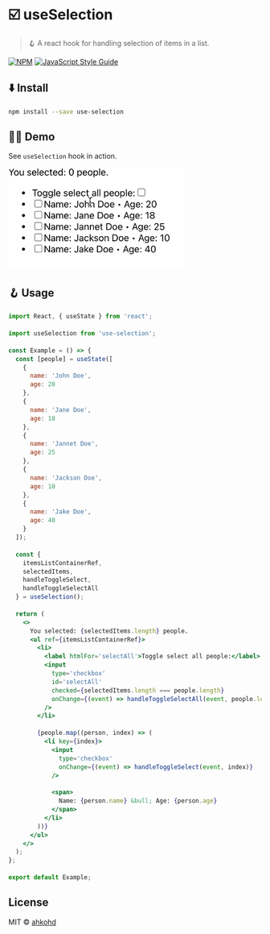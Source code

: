 # ☑️ useSelection

> 🪝 A react hook for handling selection of items in a list.

[![NPM](https://img.shields.io/npm/v/use-selection.svg)](https://www.npmjs.com/package/use-selection) [![JavaScript Style Guide](https://img.shields.io/badge/code_style-standard-brightgreen.svg)](https://standardjs.com)

## ⬇️ Install

```bash
npm install --save use-selection
```

## 🤳🏽 Demo

See `useSelection` hook in action.

<img src="./useSelection.gif" alt="See useSelection demo" width="350" style="border-radius: 10px" />

## 🪝 Usage

```jsx
import React, { useState } from 'react';

import useSelection from 'use-selection';

const Example = () => {
  const [people] = useState([
    {
      name: 'John Doe',
      age: 20
    },
    {
      name: 'Jane Doe',
      age: 18
    },
    {
      name: 'Jannet Doe',
      age: 25
    },
    {
      name: 'Jackson Doe',
      age: 10
    },
    {
      name: 'Jake Doe',
      age: 40
    }
  ]);

  const {
    itemsListContainerRef,
    selectedItems,
    handleToggleSelect,
    handleToggleSelectAll
  } = useSelection();

  return (
    <>
      You selected: {selectedItems.length} people.
      <ul ref={itemsListContainerRef}>
        <li>
          <label htmlFor='selectAll'>Toggle select all people:</label>
          <input
            type='checkbox'
            id='selectAll'
            checked={selectedItems.length === people.length}
            onChange={(event) => handleToggleSelectAll(event, people.length)}
          />
        </li>

        {people.map((person, index) => (
          <li key={index}>
            <input
              type='checkbox'
              onChange={(event) => handleToggleSelect(event, index)}
            />

            <span>
              Name: {person.name} &bull; Age: {person.age}
            </span>
          </li>
        ))}
      </ul>
    </>
  );
};

export default Example;
```

## License

MIT © [ahkohd](https://github.com/ahkohd)
